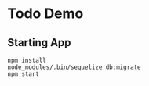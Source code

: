 # Todo Demo

## Starting App


```
npm install
node_modules/.bin/sequelize db:migrate
npm start
```
